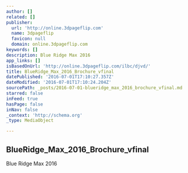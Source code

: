 ```yaml
---
author: []
related: []
publisher:
  url: 'http://online.3dpageflip.com'
  name: 3dpageflip
  favicon: null
  domain: online.3dpageflip.com
keywords: []
description: Blue Ridge Max 2016
app_links: []
isBasedOnUrl: 'http://online.3dpageflip.com/ilbc/djvd/'
title: BlueRidge_Max_2016_Brochure_vfinal
datePublished: '2016-07-01T17:10:27.357Z'
dateModified: '2016-07-01T17:10:24.204Z'
sourcePath: _posts/2016-07-01-blueridge_max_2016_brochure_vfinal.md
starred: false
inFeed: true
hasPage: false
inNav: false
_context: 'http://schema.org'
_type: MediaObject

---
```

<article style=""><h1>BlueRidge_Max_2016_Brochure_vfinal</h1><p>Blue Ridge Max 2016</p></article>